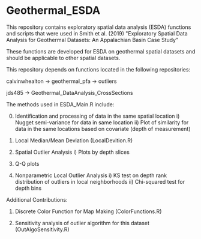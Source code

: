 # Geothermal_ESDA
This repository contains exploratory spatial data analysis (ESDA) functions and scripts that were used in Smith et al. (2019) "Exploratory Spatial Data Analysis for Geothermal Datasets: An Appalachian Basin Case Study"

These functions are developed for ESDA on geothermal spatial datasets and should be applicable to other spatial datasets.

This repository depends on functions located in the following repositories:

calvinwhealton -> geothermal_pfa -> outliers

jds485 -> Geothermal_DataAnalysis_CrossSections

The methods used in ESDA_Main.R include:

0) Identification and processing of data in the same spatial location
  i) Nugget semi-variance for data in same location
  ii) Plot of similarity for data in the same locations based on covariate (depth of measurement)

1) Local Median/Mean Deviation (LocalDevition.R)

2) Spatial Outlier Analysis
  i) Plots by depth slices

3) Q-Q plots

4) Nonparametric Local Outlier Analysis
  i) KS test on depth rank distribution of outliers in local neighborhoods
  ii) Chi-squared test for depth bins

Additional Contributions:
1) Discrete Color Function for Map Making (ColorFunctions.R)

2) Sensitivity analysis of outlier algorithm for this dataset (OutAlgoSensitivity.R)
